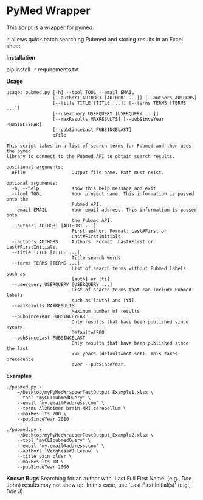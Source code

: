 # PyMed Wrapper #

This script is a wrapper for [pymed](https://github.com/gijswobben/pymed). 

It allows quick batch searching Pubmed and storing results in an Excel sheet.

**Installation**

pip install -r requirements.txt 

**Usage**
```
usage: pubmed.py [-h] --tool TOOL --email EMAIL
                 [--author1 AUTHOR1 [AUTHOR1 ...]] [--authors AUTHORS]
                 [--title TITLE [TITLE ...]] [--terms TERMS [TERMS ...]]
                 [--userquery USERQUERY [USERQUERY ...]]
                 [--maxResults MAXRESULTS] [--pubSinceYear PUBSINCEYEAR]
                 [--pubSinceLast PUBSINCELAST]
                 oFile

This script takes in a list of search terms for Pubmed and then uses the pymed
library to connect to the Pubmed API to obtain search results.

positional arguments:
  oFile                 Output file name. Path must exist.

optional arguments:
  -h, --help            show this help message and exit
  --tool TOOL           Your project name. This information is passed onto the
                        Pubmed API.
  --email EMAIL         Your email address. This information is passed onto
                        the Pubmed API.
  --author1 AUTHOR1 [AUTHOR1 ...]
                        First author. Format: Last#First or
                        Last#FirstInitials.
  --authors AUTHORS     Authors. Format: Last#First or Last#FirstInitials.
  --title TITLE [TITLE ...]
                        Title search words.
  --terms TERMS [TERMS ...]
                        List of search terms without Pubmed labels such as
                        [auth] or [ti].
  --userquery USERQUERY [USERQUERY ...]
                        List of search terms that can include Pubmed labels
                        such as [auth] and [ti].
  --maxResults MAXRESULTS
                        Maximum number of results
  --pubSinceYear PUBSINCEYEAR
                        Only results that have been published since <year>.
                        Default=1980
  --pubSinceLast PUBSINCELAST
                        Only results that have been published since the last
                        <x> years (default=not set). This takes precedence
                        over --pubSinceYear.
```

**Examples**
```shell
./pubmed.py \
    ~/Desktop/myPyMedWrapperTestOutput_Example1.xlsx \
    --tool "myCLIpubmedQuery" \
    --email "my.email@address.com" \
    --terms Alzheimer brain MRI cerebellum \
    --maxResults 200 \
    --pubSinceYear 2010
```

```shell
./pubmed.py \
    ~/Desktop/myPyMedWrapperTestOutput_Example2.xlsx \
    --tool "myCLIpubmedQuery" \
    --email "my.email@address.com" \
    --authors 'Verghese#J Leeuw' \
    --title pain older \
    --maxResults 10 \
    --pubSinceYear 2000
```

**Known Bugs**
Searching for an author with 'Last Full First Name' (e.g., Doe John) results may not show up. In this case, use 'Last First Initial(s)' (e.g., Doe J).
